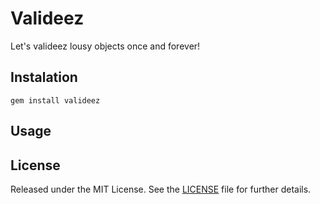 Valideez
========

Let's valideez lousy objects once and forever!

Instalation
-----------

    gem install valideez

Usage
-----

License
-------

Released under the MIT License. See the [LICENSE][license] file for further details.

[license]: https://github.com/zaiste/valideez/blob/master/LICENSE.md
